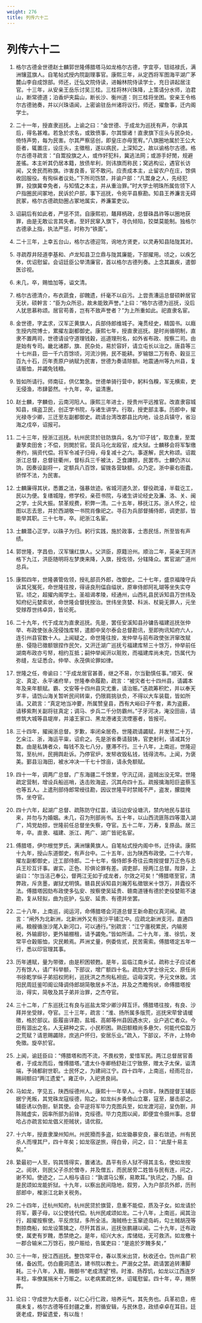 ```yaml
---
weight: 276
title: 列传六十二
---
```


# 列传六十二

1. <span id="列传六十二-1"></span>
格尔古德金世德赵士麟郭世隆傅腊塔马如龙格尔古德，字宜亭，钮祜禄氏，满洲镶蓝旗人。自笔帖式授内院副理事官。康熙三年，从定西将军图海平湖广茅麓山李自成馀部。师还，迁弘文院侍读，进翰林院侍读学士，充日讲起居注官。十三年，从安亲王岳乐讨吴三桂。三桂将林兴珠降，上策请分水师，泊君山，断常德道；泊香炉夹扁山，断长沙、衡州道：则三桂将坐困。安亲王令格尔古德驰奏，并以兴珠语闻，上密谕驻岳州诸将议行。师还，擢詹事，迁内阁学士。

2. <span id="列传六十二-2"></span>
二十一年，授直隶巡抚。上谕之曰：“金世德、于成龙为巡抚有声，尔承其后，得名甚难。若急於求名，或致偾事，尔其懔诸！直隶旗下庄头与民杂处，倚恃声势，每为民害。尔其严察惩创，即皇庄亦毋宽宥。”八旗圈地属於王公大臣者，辄置庄，设庄头，主徵租，遂以病民，上深知之，故以谕格尔古德。格尔古德寻疏言：“自鬻投旗之人，或作奸犯科，冀逃法网；或游手好閒，规避差徭。本主听其仍居本籍，放债牟利，则讳旗而称民；窝逃构讼，遇官长访闻，又舍民而称旗。诈害良善，官不敢问。应责成本主，止留农户在庄，馀俱收回服役。有徇纵者议处。”下所司饬禁，并谕户部：“凡鬻身之人，先经犯罪，投旗冀幸免者，与知情之本主，并从重治罪。”时大学士明珠所属佐领下人户指圈民间冢地，民诉於户部，事下巡抚，令宛平县察勘。知县王养濂言无碍民冢，格尔古德疏劾圈占冢地属实，养濂罣吏议。

3. <span id="列传六十二-3"></span>
诏嗣后有如此者，严惩不贷。自康熙初，鼇拜柄政，总督硃昌祚等以圈地获罪，由是无敢讼言其失者。至奸民窜入旗下，寻仇倾陷，狡桀莫能制。独格尔古德承上指，执法严惩，时称为“铁面”。

4. <span id="列传六十二-4"></span>
二十三年，上幸五台山，格尔古德迎驾，询地方贤吏，以灵寿知县陆陇其对。

5. <span id="列传六十二-5"></span>
寻疏荐井陉道李基和、卢龙知县卫立鼎与陇其廉能，下部擢用。顷之，以疾乞休，优诏慰留。会诏廷臣公举清廉官，首以格尔古德列奏。上念其羸疾，遣御医诊视。

6. <span id="列传六十二-6"></span>
未几，卒，赐恤加等，谥文清。

7. <span id="列传六十二-7"></span>
格尔古德清介，布衣蔬食，卻餽遗，纤毫不以自污。上尝责漕运总督硕幹居官无状，硕幹言：“臣为众所忌，故未能致声誉。”上曰：“格尔古德为巡抚，没后人犹思慕称颂。居官苟善，岂有不致声誉者？”为上所重如此。祀直隶名宦。

8. <span id="列传六十二-8"></span>
金世德，字孟求，汉军正黄旗人，兵部侍郎维城子。淹贯经史，精国书。以廕生授内院博士，累擢左副都御史。康熙七年，授直隶巡抚。是时尚循明制，直隶不置两司，世德请设守道理钱穀，巡道理刑名，如外省布政、按察二司。由是始有专司。畿北诸郡，旗、民杂处，易於容奸，请立屯长以治之。唐县等三十七州县，田一千六百馀顷，河流沙拥，民不能耕。岁输银二万有奇、穀豆三百九十石，历年责原户纳赋为民害，世德为奏请除额。地震通州等九州县，复请赈恤，并蠲免钱粮。

9. <span id="列传六十二-9"></span>
皆如所请行。师南征，供亿繁急。世德单骑行营中，躬料刍糗，军无横索，吏无侵渔，市肆晏然。十九年，卒，谥清惠。

10. <span id="列传六十二-10"></span>
赵士麟，字麟伯，云南河阳人。康熙三年进士，授贵州平远推官。改直隶容城知县，缉盗卫民，创正学书院，与诸生讲学。行取，授吏部主事。历郎中，擢光禄寺少卿，三迁至左副都御史。疏请台湾改郡县比内地，设总兵镇守，省沿海之戍卒，诏报可。

11. <span id="列传六十二-11"></span>
二十三年，授浙江巡抚。杭州民贷於驻防旗兵，名为“印子钱”，取息重，至鬻妻孥卖田舍；不偿，则閧於官。营兵马化龙殴官，成大狱。士麟移会将军掣缴券约，捐资代偿。将军令减子归母，母复减十之六。事遂解，民大称颂。诏裁浙江总督，总督驻衢州，督标兵三千被汰，乏食譁掠，民罢市。士麟仍济以饷，因奏设副将一，定额兵八百馀，留拨各营缺额。众乃定。浙中豪右衙蠹，骄悍不法，为民害。

12. <span id="列传六十二-12"></span>
士麟廉得其状，悉置之法，强暴敛迹。省城河道久淤，督役疏濬，半载讫工，民以为便。复缮城隍，修学校，亲莅书院，与诸生讲论经史及濂、洛、关、闽之学，士风大振。禁革规费，积弊一清。二十五年，移抚江苏。浙人怀之，绘图以志去思，并於西湖敬一书院肖像祀之。寻召为兵部督捕侍郎，调吏部，皆能举其职。三十七年，卒。祀浙江名宦。

13. <span id="列传六十二-13"></span>
士麟潜心正学，以硃子为归。躬行实践，施於政事，士悫民恬，所至皆有声绩。

14. <span id="列传六十二-14"></span>
郭世隆，字昌伯，汉军镶红旗人。父洪臣，原籍汾州。顺治二年，英亲王阿济格下九江，洪臣随明将左梦庚来降，入旗，授佐领，分辖降众。累官湖广道州总兵。

15. <span id="列传六十二-15"></span>
康熙四年，世隆袭管佐领，授礼部员外郎，改御史。二十七年，盛京福陵守兵诉其兄冤死，命世隆往按，得诬良刑偪自缢状，原审侍郎阿礼瑚等坐失实夺官。顷之，超擢内阁学士。圣祖谒孝陵，经通州，山西礼县民诉知县万世纬及知府纪元婪索状，命世隆会督抚按治。世纬坐贪婪、科派、杖毙无罪人，元坐受赇荐世纬卓异，皆论死。

16. <span id="列传六十二-16"></span>
二十九年，代于成龙为直隶巡抚。先是，罢任安溪知县孙镛告福建巡抚张仲举、布政使张永茂侵蚀库帑，遣郎中吴尔泰会总督勘讯，至即拘讯知府六人，连引州县官数十人。上闻疑之，命世隆往按，发仲举与前布政使张汧窜改赋册、侵隐已徵额银捏作民欠，又汧迁湖广巡抚亏福建库帑三十馀万，仲举前任湖南布政亦亏帑，相约互抵；嗣仲举闻汧以赃败，而福建库尚未完，饬属代为弥缝，左证悉合。仲举、永茂俱论罪如律。

17. <span id="列传六十二-17"></span>
世隆之任，帝谕曰：“于成龙居官甚善，继之不易，尔当勤慎任事。”顺天、保定、真定、永平诸府旱，世隆奉命履勘，疏言：“被灾者七十四州县，请蠲本年及来年额赋。霸、文安等十四州县灾尤重，请治赈。”迭疏筹积贮，并以奉天岁丰，请饬山海关暂听民间转粜，仍限肩挑驮负，不得以大车装载，皆如所请。又疏言：“真定地当冲要，所属赞皇县，西有大峪曰子午套，素为盗薮，请移紫荆关副将驻真定；调马、步兵二千分防霸州。”子牙河决，淹没田亩，请修筑大城等县堤岸，并濬王家口、黑龙港诸支流堙塞者，皆报可。

18. <span id="列传六十二-18"></span>
三十四年，擢闽浙总督。岁歉，率闭籴居奇。世隆疏请蠲赋，并发帑二十万，乞籴江、浙，海运平粜，诏俞之。先是浙省奏请鼓铸，官吏射利，请减其分数。由是私铸者众，每钱不及七八分，壅滞不行。三十八年，上南巡，世隆迎驾，至杭州，民拥舆赴诉。乃停官炉，发帑收毁私钱，钱得流布。上闻，为褒美。鄞县沿海田，被水冲决一千七十馀亩，请永免额赋。

19. <span id="列传六十二-19"></span>
四十一年，调两广总督。广东海疆二千馀里，守汛辽阔，盗贼出没无常。世隆疏定营制，增设兵船巡哨，迭击败海盗，沉其舟四十五。疏报擒海阳巨盗蔡玉也等五人。上遣刑部侍郎常绶往勘，因议世隆平时禁贼不严，盗发，朦胧掩饰，坐夺官。

20. <span id="列传六十二-20"></span>
四十六年，起湖广总督、疏陈防守红苗，请沿边安设塘汛，禁内地民与苗往来，并勿与为婚姻。未几，召为刑部尚书。五十年，以山西流匪陈四等潜入湖广，鸠党劫掠，世隆前任总督坐失察，夺官。五十二年，万寿，复原品。居三年，卒。直隶、福建、浙江、两广、湖广皆祀名宦。

21. <span id="列传六十二-21"></span>
傅腊塔，伊尔根觉罗氏，满洲镶黄旗人。自笔帖式授内阁中书，迁侍读。康熙十九年，授山东道御史，有声台中。二十五年，出为陕西布政使。二十六年，擢左副都御史，迁工部侍郎。二十七年，偕侍郎多奇往云南按提督万正色与总兵王珍互讦事。谳实，正色、珍俱论罪有差。调吏部，授两江总督。陛辞，上谕曰：“尔当洁己奉公，督两江无如于成龙者，尔效之可矣！”傅腊塔至官，清弊政，斥贪墨，谳狱尤明慎。赣县民诉知县刘瀚芳私徵银米十馀万，并蠹役不法。傅腊塔因劾布政使多弘安、按察使吴延贵、赣南道锺有德於吏役婪赃不速勘，复从轻拟，曲为庇护，弘安、延贵、有德并坐罢。

22. <span id="列传六十二-22"></span>
二十八年，上南巡，阅运河，命傅腊塔会河道总督王新命勘仪真河闸。疏言：“闸外为北新洲，北新洲外又有涨沙平铺江中。应疏北新洲支河，直通四闸。粮艘循涨沙尾入新河口，可以通行。”别疏言：“江宁廛税累民，内输房税，外输廊钞，更外输棚租，请予蠲免。”皆如所请。二十九年，淮、徐饥，发常平仓穀赈恤，灾民赖焉。芦洲丈量，例委佐贰，民苦需索。傅腊塔定五年一行，悉以印官理其事。

23. <span id="列传六十二-23"></span>
历年逋赋，量为带徵，由是积困顿甦。是年，监临江南乡试，疏称士子应试者万有馀人，请广科举额，下部议，增广额四十名。疏劾大学士徐元文、原任尚书徐乾学纵子弟招权罔利，巡抚洪之杰徇私袒庇。诏毋深究，予元文休致。沭阳民周廷鉴叩阍讼降调侍郎胡简敬居乡不法，并及之杰瞻徇状，命傅腊塔按治，得实，简敬及其子弟并治罪，之杰夺官。

24. <span id="列传六十二-24"></span>
三十二年，广东巡抚江有良与巡盐太常少卿沙拜互讦。傅腊塔往按，有良、沙拜并坐受赇，夺官。三十三年，疏言：“淮、扬所属多版荒，巡抚宋荦曾请缓徵，格於部议。臣履亩详勘，盐城、高邮等州县因遇水灾，业户逃亡者众。今田有涸出之名，人无耕种之实，小民积困。熟田额粮尚多悬欠，何能代偿盈万之荒赋？请恩赐蠲除，庶逃户怀归，安居乐业。”疏入，下部议，不许，上特命免徵。旋卒於官。

25. <span id="列传六十二-25"></span>
上闻，谕廷臣曰：“傅腊塔和而不流，不畏权势，爱惜军民。两江总督居官善者，于成龙而后，惟傅腊塔。”遣太仆寺卿杨舒赴江宁致祭，赠太子太保，谥清端，予骑都尉世职。士民怀之，为建祠江宁。四十四年，上南巡，经雨花台，赐祠额曰“两江遗爱”。雍正中，入祀贤良祠。

26. <span id="列传六十二-26"></span>
马如龙，字见五，陕西绥德州人。康熙十一年举人。十四年，陕西提督王辅臣据宁羌叛，其党硃龙寇绥德，陷之。如龙纠乡勇倚山立寨，寇至，屡击卻之。辅臣诱以伪劄，斩其使。会平逆将军毕力克图兵至，如龙渡河迎，呈伪劄，并陈贼虚实，因率所部为前锋，克绥德。毕力克图以闻，即便宜令摄州事。总督哈占亦疏言如龙倡义拒贼状，请优叙。

27. <span id="列传六十二-27"></span>
十六年，授直隶灤州知州。州民猾而多盗，如龙锄暴安良，豪右敛迹。州有民杀人而埋其尸，四十年矣；如龙宿逆旅，得白骨，问之，曰：“此屋十易主矣。”

28. <span id="列传六十二-28"></span>
絷最初一人至，钩其情得实，置诸法。昌平有杀人狱不得其主名，使如龙按之。阅状，则民父子杀於僧寺，并及僧五，而民居旁二姓皆与民有连，问之，谢不知。使迹之，二人相与语曰：“孰谓马公察，易欺耳。”执讯之，乃服。自是民颂如龙能折狱。十九年，以察出民间隐地，叙劳，入为户部员外郎，历刑部郎中，榷浙江北新关税务。

29. <span id="列传六十二-29"></span>
二十四年，迁杭州知府。杭州民贷於旗营，息重不能偿，质及子女。如龙请於将军，覈子母，以公使钱代偿。杭州民咸颂如龙。二十八年，上南巡，闻其治行，超擢按察使。平反庶狱，多所全活。海贼杨士玉窜迹岛屿，勾土贼胡茂等剽掠商船，如龙设策擒之，尽歼其首从，巡抚张鹏翮以闻。二十九年，迁布政使，属吏有岁餽，悉禁绝之。是年，绍兴大水，库储绌，无可救济。如龙檄十一郡合输米二万馀石，按户赈给，告属吏曰：“是逾於岁餽多矣，”

30. <span id="列传六十二-30"></span>
三十一年，授江西巡抚。整饬常平仓，春以羡米出贷，秋收还仓。饬州县广积储，备凶荒。仿白鹿洞遗法，建书院以教士。严溺女之禁。疏请罢追转漕脚耗。三十八年，入觐，赐御书“老成清望”榜。时淮、扬荐饥，如龙以江西连岁丰稔，率僚属捐米十万赈之。以老病累疏乞休，诏辄慰留。四十年，卒，赐祭葬。

31. <span id="列传六十二-31"></span>
论曰：守成世为大臣者，以仁心行仁政，培养元气，其先务也。兵革初息，疮痍未复，格尔古德等任封疆之重，拊循安辑，与民休息，政绩卓卓在耳目。廷褒老成，野留遗爱，有以哉！
